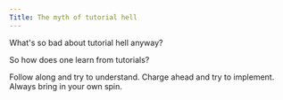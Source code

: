 ```yaml
---
Title: The myth of tutorial hell
---
```


What's so bad about tutorial hell anyway?

So how does one learn from tutorials?

Follow along and try to understand.
Charge ahead and try to implement.
Always bring in your own spin.
